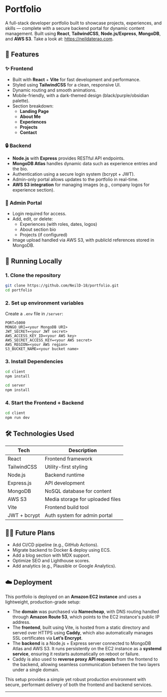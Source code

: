 

# Portfolio

A full-stack developer portfolio built to showcase projects, experiences, and skills — complete with a secure backend portal for dynamic content management. Built using **React**, **TailwindCSS**, **Node.js/Express**, **MongoDB**, and **AWS S3**. Take a look at: https://neildaterao.com. 

## 🚀 Features

### ✨ Frontend
- Built with **React** + **Vite** for fast development and performance.
- Styled using **TailwindCSS** for a clean, responsive UI.
- Dynamic routing and smooth animations.
- Mobile-friendly, with a dark-themed design (black/purple/obsidian palette).
- Section breakdown:
  - **Landing Page**
  - **About Me**
  - **Experiences**
  - **Projects**
  - **Contact**

### 🔒 Backend
- **Node.js** with **Express** provides RESTful API endpoints.
- **MongoDB Atlas** handles dynamic data such as experience entries and the bio.
- Authentication using a secure login system (bcrypt + JWT).
- Admin-only portal allows updates to the portfolio in real-time.
- **AWS S3 integration** for managing images (e.g., company logos for experience section).

### 📸 Admin Portal
- Login required for access.
- Add, edit, or delete:
  - Experiences (with roles, dates, logos)
  - About section bio
  - Projects (if configured)
- Image upload handled via AWS S3, with publicId references stored in MongoDB.

## 🧪 Running Locally

### 1. Clone the repository

```bash
git clone https://github.com/NeilD-18/portfolio.git
cd portfolio
```

### 2. Set up environment variables

Create a `.env` file in `/server`:

```env
PORT=5000
MONGO_URI=<your MongoDB URI>
JWT_SECRET=<your JWT secret>
AWS_ACCESS_KEY_ID=<your AWS key>
AWS_SECRET_ACCESS_KEY=<your AWS secret>
AWS_REGION=<your AWS region>
S3_BUCKET_NAME=<your bucket name>
```

### 3. Install Dependencies

```bash
cd client 
npm install

cd server 
npm install 
```

### 4. Start the Frontend + Backend

```bash
cd client
npm run dev
```

## 🛠️ Technologies Used

| Tech       | Description                          |
|------------|--------------------------------------|
| React      | Frontend framework                   |
| TailwindCSS| Utility-first styling                |
| Node.js    | Backend runtime                      |
| Express.js | API development                      |
| MongoDB    | NoSQL database for content           |
| AWS S3     | Media storage for uploaded files     |
| Vite       | Frontend build tool                  |
| JWT + bcrypt | Auth system for admin portal       |

## 🧑‍💻 Future Plans

- Add CI/CD pipeline (e.g., GitHub Actions).
- Migrate backend to Docker & deploy using ECS.
- Add a blog section with MDX support.
- Optimize SEO and Lighthouse scores.
- Add analytics (e.g., Plausible or Google Analytics).

## ☁️ Deployment

This portfolio is deployed on an **Amazon EC2 instance** and uses a lightweight, production-grade setup:

- The **domain** was purchased via **Namecheap**, with DNS routing handled through **Amazon Route 53**, which points to the EC2 instance's public IP address.
- The **frontend**, built using Vite, is hosted from a static directory and served over HTTPS using **Caddy**, which also automatically manages SSL certificates via **Let’s Encrypt**.
- The **backend** is a Node.js + Express server connected to MongoDB Atlas and AWS S3. It runs persistently on the EC2 instance as a **systemd service**, ensuring it restarts automatically on reboot or failure.
- Caddy is also used to **reverse proxy API requests** from the frontend to the backend, allowing seamless communication between the two layers under a single domain.

This setup provides a simple yet robust production environment with secure, performant delivery of both the frontend and backend services.

---

